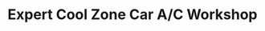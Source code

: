 ---
title: "Expert Cool Zone Car A/C Workshop"
url: /karachi/expert-cool-zone-car-a-c-workshop/
shop: shop
---